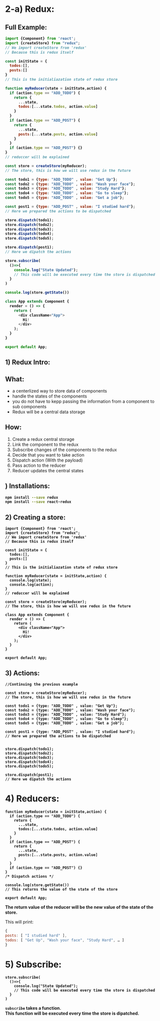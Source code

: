 # 2-a) Redux:








## Full Example:


<b>


```js
import {Component} from 'react';
import {createStore} from "redux";
// We import createStore from 'redux'
// Because this is redux itself

const initState = {
  todos:[],
  posts:[]
}
// This is the initialiazation state of redux store

function myReducer(state = initState,action) {
  if (action.type == "ADD_TODO") {
    return {
      ...state,
      todos:[...state.todos, action.value]
    }
  }
  if (action.type == "ADD_POST") {
    return {
      ...state,
      posts:[...state.posts, action.value]
    }
  }
  if (action.type == "ADD_POST") {}
}
// reduccer will be explained

const store = createStore(myReducer);
// The store, this is how we will use redux in the future

const todo1 = {type: "ADD_TODO" , value: "Get Up"};
const todo2 = {type: "ADD_TODO" , value: "Wash your face"};
const todo3 = {type: "ADD_TODO" , value: "Study Hard"};
const todo4 = {type: "ADD_TODO" , value: "Go to sleep"};
const todo5 = {type: "ADD_TODO" , value: "Get a job"};

const post1 = {type: "ADD_POST" , value: "I studied hard"};
// Here we prepared the actions to be dispatched

store.dispatch(todo1);
store.dispatch(todo2);
store.dispatch(todo3);
store.dispatch(todo4);
store.dispatch(todo5);

store.dispatch(post1);
// Here we dipatch the actions

store.subscribe(
  ()=>{
    console.log("State Updated");
    // This code will be executed every time the store is dispatched
  }
)

console.log(store.getState())

class App extends Component {
  render = () => {
    return (
      <div className="App">
        Hi!
      </div>
    );
  }
}

export default App;
```

</b>













## 1) Redux Intro:

## What:
- a centerlized way to store data of components
- handle the states of the components  
- you do not have to kepp passing the information from a component to sub components
- Redux will be a central data storage


## How:

1. Create a redux central storage
2. Link the component to the redux
3. Subscribe changes of the components to the redux
4. Decide that you want to take action
5. Dispatch action (With the payload)
6. Pass action to the reducer
7. Reducer updates the central states














## ) Installations:

<b>

```bash
npm install --save redux
npm install --save react-redux
```

</b>





## 2) Creating a store:

<b>

```Js
import {Component} from 'react';
import {createStore} from "redux";
// We import createStore from 'redux'
// Because this is redux itself

const initState = {
  todos:[],
  posts:[]
}
// This is the initialiazation state of redux store

function myReducer(state = initState,action) {
  console.log(state);
  console.log(action);
}
// reduccer will be explained

const store = createStore(myReducer);
// The store, this is how we will use redux in the future

class App extends Component {
  render = () => {
    return (
      <div className="App">
        Hi!
      </div>
    );
  }
}

export default App;
```

</b>










## 3) Actions:

<b>

```Js
//Continuing the previous example

const store = createStore(myReducer);
// The store, this is how we will use redux in the future

const todo1 = {type: "ADD_TODO" , value: "Get Up"};
const todo2 = {type: "ADD_TODO" , value: "Wash your face"};
const todo3 = {type: "ADD_TODO" , value: "Study Hard"};
const todo4 = {type: "ADD_TODO" , value: "Go to sleep"};
const todo5 = {type: "ADD_TODO" , value: "Get a job"};

const post1 = {type: "ADD_POST" , value: "I studied hard"};
// Here we prepared the actions to be dispatched


store.dispatch(todo1);
store.dispatch(todo2);
store.dispatch(todo3);
store.dispatch(todo4);
store.dispatch(todo5);

store.dispatch(post1);
// Here we dipatch the actions
```

</b>












# 4) Reducers:


<b>

```Js
function myReducer(state = initState,action) {
  if (action.type == "ADD_TODO") {
    return {
      ...state,
      todos:[...state.todos, action.value]
    }
  }
  if (action.type == "ADD_POST") {
    return {
      ...state,
      posts:[...state.posts, action.value]
    }
  }
  if (action.type == "ADD_POST") {}
}
/* Dispatch actions */

console.log(store.getState())
// This returns the value of the state of the store

export default App;
```

The return value of the reducer will be the new value of the state of the 
store.

</b>

This will print:

```js
{
posts: [ "I studied hard" ],
todos: [ "Get Up", "Wash your face", "Study Hard", … ]
​}
```





















# 5) Subscribe:


<b>

```Js
store.subscribe(
  ()=>{
    console.log("State Updated");
    // This code will be executed every time the store is dispatched
  }
)
```

`subscribe` takes a function.  
This function will be executed every time the store is dipatched.

</b>


















